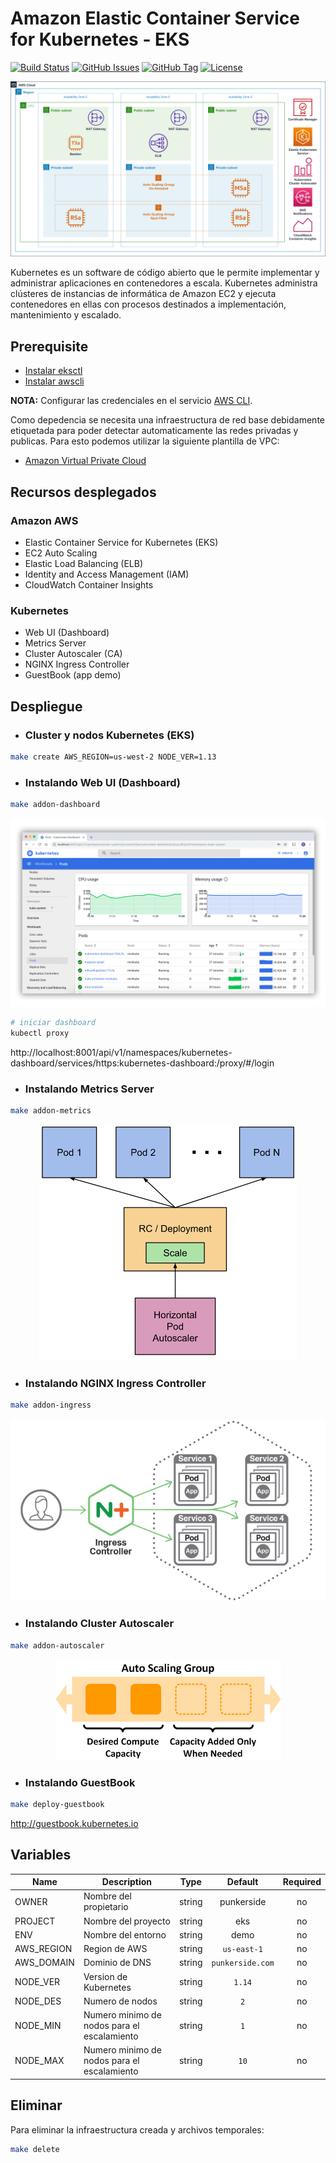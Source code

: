 # Amazon Elastic Container Service for Kubernetes - EKS

[![Build Status](https://travis-ci.org/punkerside/eksctl-demo.svg?branch=master)](https://travis-ci.org/punkerside/eksctl-demo)
[![GitHub Issues](https://img.shields.io/github/issues/punkerside/eksctl-demo.svg)](https://github.com/punkerside/eksctl-demo/issues)
[![GitHub Tag](https://img.shields.io/github/tag-date/punkerside/eksctl-demo.svg?style=plastic)](https://github.com/punkerside/eksctl-demo/tags/)
[![License](https://img.shields.io/badge/License-Apache%202.0-blue.svg)](https://opensource.org/licenses/Apache-2.0)

<center><img src='docs/img/architecture.png'></center>

Kubernetes es un software de código abierto que le permite implementar y administrar aplicaciones en contenedores a escala. Kubernetes administra clústeres de instancias de informática de Amazon EC2 y ejecuta contenedores en ellas con procesos destinados a implementación, mantenimiento y escalado.

## Prerequisite


* [Instalar eksctl](https://eksctl.io/introduction/installation/)
* [Instalar awscli](https://docs.aws.amazon.com/cli/latest/userguide/cli-chap-install.html)

**NOTA:** Configurar las credenciales en el servicio [AWS CLI](https://docs.aws.amazon.com/cli/latest/reference/configure/).

Como depedencia se necesita una infraestructura de red base debidamente etiquetada para poder detectar automaticamente las redes privadas y publicas. Para esto podemos utilizar la siguiente plantilla de VPC:

* [Amazon Virtual Private Cloud](https://github.com/punkerside/terraform-aws-template-vpc)

## Recursos desplegados

### Amazon AWS

* Elastic Container Service for Kubernetes (EKS)
* EC2 Auto Scaling
* Elastic Load Balancing (ELB)
* Identity and Access Management (IAM)
* CloudWatch Container Insights

### Kubernetes

* Web UI (Dashboard)
* Metrics Server
* Cluster Autoscaler (CA)
* NGINX Ingress Controller
* GuestBook (app demo)

## Despliegue

* ### Cluster y nodos Kubernetes (EKS)

```bash
make create AWS_REGION=us-west-2 NODE_VER=1.13
```

* ### Instalando Web UI (Dashboard)

```bash
make addon-dashboard
```

![IMAGE](docs/img/dashboard.png)

```bash
# iniciar dashboard
kubectl proxy
```

http://localhost:8001/api/v1/namespaces/kubernetes-dashboard/services/https:kubernetes-dashboard:/proxy/#/login

* ### Instalando Metrics Server

```bash
make addon-metrics
```

<center><img src='docs/img/autoscaling-pods.png'></center>

* ### Instalando NGINX Ingress Controller

```bash
make addon-ingress
```
<center><img src='docs/img/ingress.png'></center>

* ### Instalando Cluster Autoscaler

```bash
make addon-autoscaler
```

<center><img src='docs/img/autoscaling-nodos.png'></center>

* ### Instalando GuestBook

```bash
make deploy-guestbook
```

http://guestbook.kubernetes.io


## Variables

| Name | Description | Type | Default | Required |
|------|-------------|:----:|:-----:|:-----:|
| OWNER | Nombre del propietario | string | punkerside | no |
| PROJECT | Nombre del proyecto | string | eks | no |
| ENV | Nombre del entorno | string | demo | no |
| AWS_REGION | Region de AWS | string | `us-east-1` | no |
| AWS_DOMAIN | Dominio de DNS | string | `punkerside.com` | no |
| NODE_VER | Version de Kubernetes | string | `1.14` | no |
| NODE_DES | Numero de nodos | string | `2` | no |
| NODE_MIN | Numero minimo de nodos para el escalamiento| string | `1` | no |
| NODE_MAX | Numero minimo de nodos para el escalamiento| string | `10` | no |

## Eliminar

Para eliminar la infraestructura creada y archivos temporales:

```bash
make delete
```